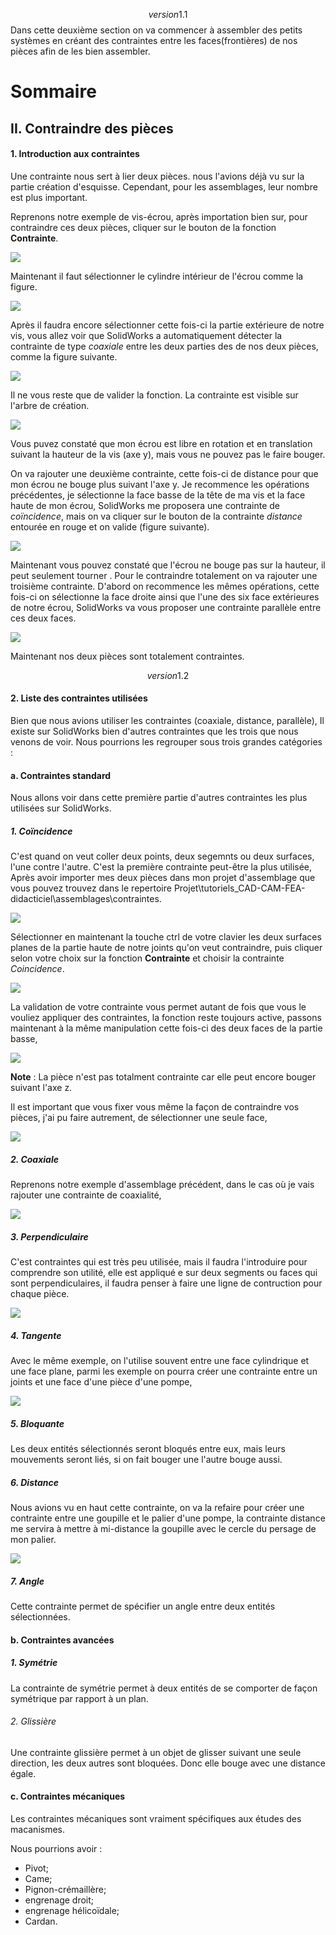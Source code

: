 $$version 1.1$$
Dans cette deuxième section on va commencer à assembler des petits systèmes en créant des contraintes entre les faces(frontières) de nos pièces afin de les bien assembler.

# Sommaire

## II. Contraindre des pièces

#### 1. Introduction aux contraintes

Une contrainte nous sert à lier deux pièces. nous l'avions déjà vu sur la partie création d'esquisse. Cependant, pour les assemblages, leur nombre est plus important.

Reprenons notre exemple de vis-écrou, après importation bien sur, pour contraindre ces deux pièces, cliquer sur le bouton de la fonction __Contrainte__.

![](../Attachements/fonction_assem.JPG)

Maintenant il faut sélectionner le cylindre intérieur de l'écrou comme la figure.

![](../Attachements/contrainte_cylindre_int_ecrou.jpg)

Après il faudra encore sélectionner cette fois-ci la partie extérieure de notre vis, vous allez voir que SolidWorks a automatiquement détecter la contrainte de type *coaxiale* entre les deux parties des de nos deux pièces, comme la figure suivante.

![](../Attachements/contrainte_vis_ecrou.jpg)

Il ne vous reste que de valider la fonction. La contrainte est visible sur l'arbre de création.

![](../Attachements/contrainte_ecrou_rotation.jpg)

Vous puvez constaté que mon écrou est libre en rotation et en translation suivant la hauteur de la vis (axe y), mais vous ne pouvez pas le faire bouger.

On va rajouter une deuxième contrainte, cette fois-ci de distance pour que mon écrou ne bouge plus suivant l'axe y.
Je recommence les opérations précédentes, je sélectionne la face basse de la tête de ma vis et la face haute de mon écrou, SolidWorks me proposera une contrainte de *coïncidence*, mais on va cliquer sur le bouton de la contrainte *distance* entourée en rouge et on valide (figure suivante).

![](../Attachements/contrainte_hauteur.jpg)

Maintenant vous pouvez constaté que l'écrou ne bouge pas sur la hauteur, il peut seulement tourner . Pour le contraindre totalement on va rajouter une troisième contrainte. 
D'abord on recommence les mêmes opérations, cette fois-ci on sélectionne la face droite ainsi que l'une des six face extérieures de notre écrou, SolidWorks va vous proposer une contrainte parallèle entre ces deux faces.

![](../Attachements/contrainte_parallele.jpg)

Maintenant nos deux pièces sont totalement contraintes.

$$version 1.2$$

#### 2. Liste des contraintes utilisées

Bien que nous avions utiliser les contraintes (coaxiale, distance, parallèle), Il existe sur SolidWorks bien d'autres contraintes que les trois que nous venons de voir. Nous pourrions les regrouper sous trois grandes catégories : 

#### a. Contraintes standard

Nous allons voir dans cette première partie d'autres contraintes les plus utilisées sur SolidWorks.

##### 1. Coïncidence

C'est quand on veut  coller deux points, deux segemnts ou deux surfaces,  l'une contre l'autre. C'est la première contrainte peut-être la plus utilisée, Après avoir importer mes deux pièces dans mon projet d'assemblage que vous pouvez trouvez dans le repertoire Projet\tutoriels_CAD-CAM-FEA-didacticiel\assemblages\contraintes.

![](../Attachements/cont_coinc_assem7.JPG)

Sélectionner en maintenant la touche ctrl de votre clavier les deux surfaces planes de la partie haute de notre joints qu'on veut contraindre, puis cliquer selon votre choix sur la fonction __Contrainte__ et choisir la contrainte _Coincidence_.

![](../Attachements/cont_coinc_face_assem7.JPG)

La validation de votre contrainte vous permet autant de fois que vous le vouliez appliquer des contraintes, la fonction reste toujours active, passons maintenant à la même manipulation cette fois-ci des deux faces de la partie basse, 

![](../Attachements/cont_coinc_face2_assem7.JPG)

__Note__ : La pièce n'est pas totalment contrainte car elle peut encore bouger suivant l'axe z.

Il est important que vous fixer vous même la façon de contraindre vos pièces, j'ai pu faire autrement, de sélectionner une seule face, 

![](../Attachements/cont_coinc_face3_assem7.JPG) 

##### 2. Coaxiale

Reprenons notre exemple d'assemblage précédent, dans le cas où je vais rajouter une contrainte de coaxialité, 

![](../Attachements/cont_coax_face3_assem7.JPG)

##### 3. Perpendiculaire

C'est contraintes qui est très peu utilisée, mais il faudra l'introduire pour comprendre son utilité, elle est appliqué e sur deux segments ou faces qui sont perpendiculaires, il faudra penser à faire une ligne de contruction pour chaque pièce.

![](../Attachements/cont_perp1_assem7.JPG)

##### 4. Tangente

Avec le même exemple, on l'utilise souvent entre une face cylindrique et une face  plane, parmi les exemple on pourra créer une contrainte entre un joints et une face d'une pièce d'une pompe, 

![](../Attachements/cont_tang1_assem7.JPG) 

##### 5. Bloquante

Les deux entités sélectionnés seront bloqués entre eux, mais leurs mouvements seront liés, si on fait bouger une l'autre bouge aussi.

##### 6. Distance

Nous avions vu en haut cette contrainte, on va la refaire pour créer une contrainte entre une goupille et le palier d'une pompe, la contrainte distance me servira à mettre à mi-distance la goupille avec le cercle du persage de mon palier. 



![](../Attachements/cont_dist1_assem7.JPG)

##### 7. Angle

Cette contrainte permet de spécifier un angle entre deux entités sélectionnées.

#### b. Contraintes avancées

##### 1. Symétrie

La contrainte de symétrie permet à deux entités de se comporter de façon symétrique par rapport à un plan.

###### 2. Glissière

Une contrainte  glissière permet à un objet de glisser suivant une seule direction, les deux autres sont bloquées. Donc elle bouge avec une distance égale.

#### c. Contraintes mécaniques

Les contraintes mécaniques sont vraiment spécifiques aux études des macanismes. 

Nous pourrions avoir : 

- Pivot; 
- Came; 
- Pignon-crémaillère; 
- engrenage droit; 
- engrenage hélicoïdale; 
- Cardan.
